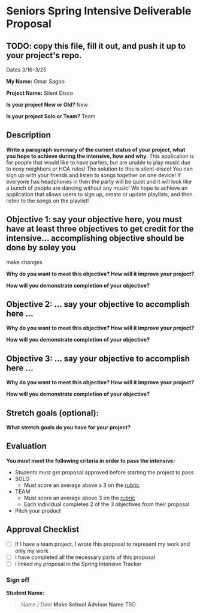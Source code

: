 # Seniors Spring Intensive Deliverable Proposal 

## TODO: copy this file, fill it out, and push it up to your project's repo.

Dates 3/16-3/25

**My Name:**
Omar Sagoo

**Project Name:** 
Silent Disco

**Is your project New or Old?**
New

**Is your project Solo or Team?**
Team

## Description

**Write a paragraph summary of the current status of your project, what you hope to achieve during the intensive, how and why.**
This application is for people that would like to have parties, but are unable to play music due to nosy neighbors or HOA rules! The solution to this is silent-disco! You can sign up with your friends and listen to songs together on one device! If everyone has headphones in then the party will be quiet and it will look like a bunch of people are dancing without any music! We hope to achieve an application that allows users to sign up, create or update playlists, and then listen to the songs on the playlist! 

## Objective 1: say your objective here, you must have at least three objectives to get credit for the intensive… accomplishing objective should be done by soley you
make changes

**Why do you want to meet this objective? How will it improve your project?** 

**How will you demonstrate completion of your objective?** 

## Objective 2: ... say your objective to accomplish here …
**Why do you want to meet this objective? How will it improve your project?** 

**How will you demonstrate completion of your objective?** 

## Objective 3: ... say your objective to accomplish here …
**Why do you want to meet this objective? How will it improve your project?** 

**How will you demonstrate completion of your objective?** 

## Stretch goals (optional):

**What stretch goals do you have for your project?**

## Evaluation

**You must meet the following criteria in order to pass the intensive:**

- Students must get proposal approved before starting the project to pass
- SOLO
    - Must score an average above a 3 on the [rubric]
- TEAM
    - Must score an average above 3 on the [rubric]
    - Each individual completes 2 of the 3 objectives from their proposal
- Pitch your product


[rubric]:https://docs.google.com/document/d/1IOQDmohLBEBT-hyr-2vgw1mbZUNsq3fHxVfH0oRmVt0/edit



## Approval Checklist
- [ ] If I have a team project, I wrote this proposal to represent my work and only my work
- [ ] I have completed all the necessary parts of this proposal
- [ ] I linked my proposal in the Spring Intensive Tracker

### Sign off

**Student Name:**                
> Name / Date
**Make School Advisor Name**
> TBD